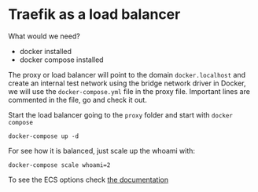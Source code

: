 # Traefik as a load balancer

What would we need?

 - docker installed
 - docker compose installed

The proxy or load balancer will point to the domain `docker.localhost` and create an internal test network using the bridge network driver in Docker, we will use the `docker-compose.yml` file in the proxy file. Important lines are commented in the file, go and check it out.

Start the load balancer going to the `proxy` folder and start with `docker compose`

```
docker-compose up -d
```

For see how it is balanced, just scale up the whoami with:

```
docker-compose scale whoami=2
```

To see the ECS options check [the documentation](https://docs.traefik.io/toml/#ecs-backend)
